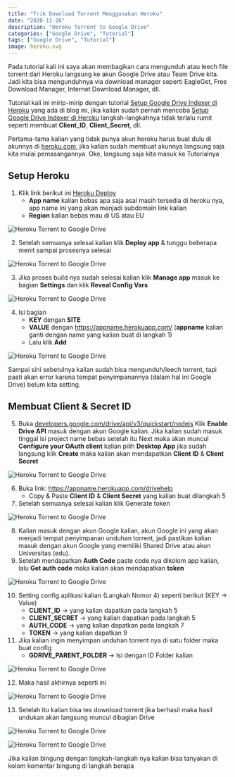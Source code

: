 ```yaml
---
title: "Trik Download Torrent Menggunakan Heroku"
date: "2020-11-26"
description: "Heroku Torrent to Google Drive"
categories: ["Google Drive", "Tutorial"]
tags: ["Google Drive", "Tutorial"]
image: heroku.svg
---
```

Pada tutorial kali ini saya akan membagikan cara mengunduh atau leech file torrent dari Heroku langsung ke akun Google Drive atau Team Drive kita. Jadi kita bisa mengunduhnya via download manager seperti EagleGet, Free Download Manager, Internet Download Manager, dll.

Tutorial kali ini mirip-mirip dengan tutorial [Setup Google Drive Indexer di Heroku](https://rmdhnreza.my.id/setup-google-drive-indexer-di-heroku/) yang ada di blog ini, jika kalian sudah pernah mencoba [Setup Google Drive Indexer di Heroku](https://rmdhnreza.my.id/setup-google-drive-indexer-di-heroku/) langkah-langkahnya tidak terlalu rumit seperti membuat **Client_ID**, **Client_Secret**, dll.

Pertama-tama kalian yang tidak punya akun heroku harus buat dulu di akunnya di [heroku.com](https://heroku.com), jika kalian sudah membuat akunnya langsung saja kita mulai pemasangannya. Oke, langsung saja kita masuk ke Tutorialnya

## Setup Heroku

1. Klik link berikut ini [Heroku Deploy](https://github.com/patheticGeek/torrent-aio-bot)
      * **App name** kalian bebas apa saja asal masih tersedia di heroku nya, app name ini yang akan menjadi subdomain link kalian
      * **Region** kalian bebas mau di US atau EU

![Heroku Torrent to Google Drive](1.webp)

2. Setelah semuanya selesai kalian klik **Deploy app** & tunggu beberapa menit sampai prosesnya selesai

![Heroku Torrent to Google Drive](2.webp)

3. Jika proses build nya sudah selesai kalian klik **Manage app** masuk ke bagian **Settings** dan klik **Reveal Config Vars**

![Heroku Torrent to Google Drive](3.webp)

4. Isi bagian 
      * **KEY** dengan **SITE** 
      * **VALUE** dengan https://appname.herokuapp.com/ (**appname** kalian ganti dengan name yang kalian buat di langkah 1)
      * Lalu klik **Add**

![Heroku Torrent to Google Drive](4.webp)

Sampai sini sebetulnya kalian sudah bisa mengunduh/leech torrent, tapi pasti akan error karena tempat penyimpanannya (dalam hal ini Google Drive) belum kita setting.

## Membuat Client & Secret ID

5. Buka [developers.google.com/drive/api/v3/quickstart/nodejs](https://developers.google.com/drive/api/v3/quickstart/nodejs) Klik **Enable Drive API** masuk dengan akun Google kalian. Jika kalian sudah masuk tinggal isi project name bebas setelah itu Next maka akan muncul **Configure your OAuth client** kalian pilih **Desktop App** jika sudah langsung klik **Create** maka kalian akan mendapatkan **Client ID** & **Client Secret**

![Heroku Torrent to Google Drive](6.webp)

6. Buka link: https://appname.herokuapp.com/drivehelp
      * Copy & Paste **Client ID** & **Client Secret** yang kalian buat dilangkah 5 
7. Setelah semuanya selesai kalian klik Generate token

![Heroku Torrent to Google Drive](7.webp)

8. Kalian masuk dengan akun Google kalian, akun Google ini yang akan menjadi tempat penyimpanan unduhan torrent, jadi pastikan kalian masuk dengan akun Google yang memiliki Shared Drive atau akun Universitas (edu).
9. Setelah mendapatkan **Auth Code** paste code nya dikolom app kalian, lalu **Get auth code** maka kalian akan mendapatkan **token** 

![Heroku Torrent to Google Drive](9.webp)

10. Setting config aplikasi kalian (Langkah Nomor 4) seperti berikut (KEY -> Value)
      * **CLIENT_ID** -> yang kalian dapatkan pada langkah 5
      * **CLIENT_SECRET** -> yang kalian dapatkan pada langkah 5
      * **AUTH_CODE** -> yang kalian dapatkan pada langkah 7
      * **TOKEN** -> yang kalian dapatkan 9
11. Jika kalian ingin menyimpan unduhan torrent nya di satu folder maka buat config
      * **GDRIVE_PARENT_FOLDER** -> Isi dengan ID Folder kalian

![Heroku Torrent to Google Drive](10.webp)

12.  Maka hasil akhirnya seperti ini

![Heroku Torrent to Google Drive](11.webp)

13. Setelah itu kalian bisa tes download torrent jika berhasil maka hasil undukan akan langsung muncul dibagian Drive

![Heroku Torrent to Google Drive](14.webp)

![Heroku Torrent to Google Drive](15.webp)

Jika kalian bingung dengan langkah-langkah nya kalian bisa tanyakan di kolom komentar bingung di langkah berapa

